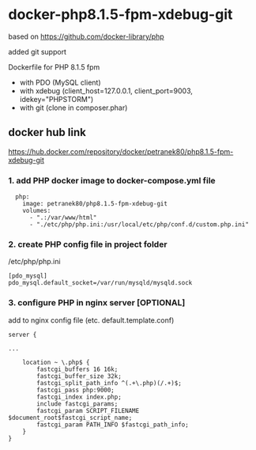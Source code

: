 # docker-php8.1.5-fpm-xdebug-git

based on https://github.com/docker-library/php

added git support

Dockerfile for PHP 8.1.5 fpm

* with PDO (MySQL client)
* with xdebug (client_host=127.0.0.1, client_port=9003, idekey="PHPSTORM")
* with git (clone in composer.phar)

## docker hub link

https://hub.docker.com/repository/docker/petranek80/php8.1.5-fpm-xdebug-git

### 1. add PHP docker image to docker-compose.yml file

```
  php:
    image: petranek80/php8.1.5-fpm-xdebug-git
    volumes:
      - ".:/var/www/html"
      - "./etc/php/php.ini:/usr/local/etc/php/conf.d/custom.php.ini"
```
      

### 2. create PHP config file in project folder

/etc/php/php.ini
```
[pdo_mysql]
pdo_mysql.default_socket=/var/run/mysqld/mysqld.sock
```
### 3. configure PHP in nginx server [OPTIONAL]

add to nginx config file (etc. default.template.conf)

```
server {

...

    location ~ \.php$ {
        fastcgi_buffers 16 16k;
        fastcgi_buffer_size 32k;
        fastcgi_split_path_info ^(.+\.php)(/.+)$;
        fastcgi_pass php:9000;
        fastcgi_index index.php;
        include fastcgi_params;
        fastcgi_param SCRIPT_FILENAME $document_root$fastcgi_script_name;
        fastcgi_param PATH_INFO $fastcgi_path_info;
    }
}    
```    
